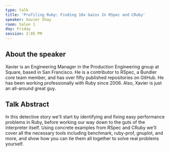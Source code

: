 ```yaml
---
type: talk
title: 'Profiling Ruby: Finding 10x Gains In RSpec and CRuby'
speaker: Xavier Shay
room: Salon 1
day: Friday
session: 2:05 PM
---
```


## About the speaker

Xavier is an Engineering Manager in the Production Engineering group at Square, based in San Francisco. He is a contributor to RSpec, a Bundler core team member, and has over fifty published repositories on GitHub. He has been working professionally with Ruby since 2006. Also, Xavier is just an all-around great guy.

## Talk Abstract

In this detective story we'll start by identifying and fixing easy performance problems in Ruby, before working our way down to the guts of the interpreter itself. Using concrete examples from RSpec and CRuby we'll cover all the necessary tools including benchmark, ruby-prof, gnuplot, and more, and show how you can tie them all together to solve real problems yourself.
